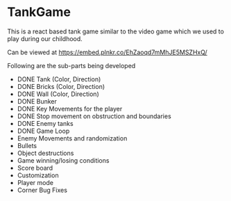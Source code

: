 # TankGame
This is a react based tank game similar to the video game which we used to play during our childhood.

Can be viewed at https://embed.plnkr.co/EhZaoqd7mMhJE5MSZHxQ/

Following are the sub-parts being developed

- DONE Tank (Color, Direction)
- DONE Bricks (Color, Direction)
- DONE Wall (Color, Direction)
- DONE Bunker
- DONE Key Movements for the player
- DONE Stop movement on obstruction and boundaries
- DONE Enemy tanks
- DONE Game Loop
- Enemy Movements and randomization
- Bullets
- Object destructions
- Game winning/losing conditions
- Score board
- Customization
- Player mode
- Corner Bug Fixes